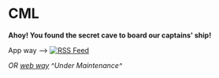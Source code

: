 # CML

**Ahoy! You found the secret cave to board our captains' ship!**

App way -->  [![RSS Feed](https://www.rssboard.org/images/syndicated-feed-icon.gif)](https://prowdfrypan.github.io/CML/feed.xml)

*OR [web way](https://prowdfrypan.github.io/CML/) ^Under Maintenance^*
